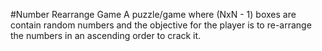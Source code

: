 #Number Rearrange Game
A puzzle/game where (NxN - 1) boxes are contain random numbers and the objective for the player is to re-arrange the numbers in an ascending order to crack it.
